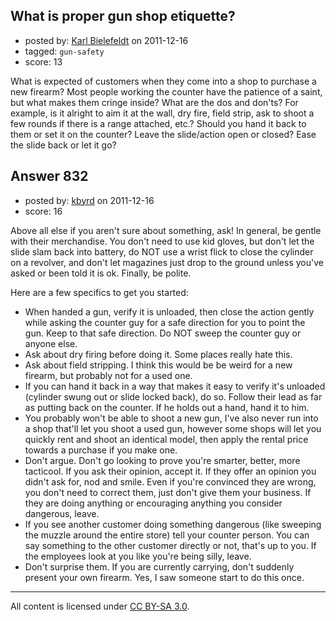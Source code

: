 ## What is proper gun shop etiquette?

- posted by: [Karl Bielefeldt](https://stackexchange.com/users/-1/288-karl-bielefeldt) on 2011-12-16
- tagged: `gun-safety`
- score: 13

What is expected of customers when they come into a shop to purchase a new firearm?  Most people working the counter have the patience of a saint, but what makes them cringe inside?  What are the dos and don'ts?  For example, is it alright to aim it at the wall, dry fire, field strip, ask to shoot a few rounds if there is a range attached, etc.?  Should you hand it back to them or set it on the counter?  Leave the slide/action open or closed?  Ease the slide back or let it go?


## Answer 832

- posted by: [kbyrd](https://stackexchange.com/users/-1/37-kbyrd) on 2011-12-16
- score: 16

Above all else if you aren't sure about something, ask! In general, be gentle with their merchandise. You don't need to use kid gloves, but don't let the slide slam back into battery, do NOT use a wrist flick to close the cylinder on a revolver, and don't let magazines just drop to the ground unless you've asked or been told it is ok. Finally, be polite. 

Here are a few specifics to get you started:

 - When handed a gun, verify it is unloaded, then close the action gently while asking the counter guy for a safe direction for you to point the gun. Keep to that safe direction. Do NOT sweep the counter guy or anyone else.
 - Ask about dry firing before doing it. Some places really hate this. 
 - Ask about field stripping. I think this would be be weird for a new firearm, but probably not for a used one.
 - If you can hand it back in a way that makes it easy to verify it's unloaded (cylinder swung out or slide locked back), do so. Follow their lead as far as putting back on the counter. If he holds out a hand, hand it to him.
 - You probably won't be able to shoot a new gun, I've also never run into a shop that'll let you shoot a used gun, however some shops will let you quickly rent and shoot an identical model, then apply the rental price towards a purchase if you make one.
 - Don't argue. Don't go looking to prove you're smarter, better, more tacticool. If you ask their opinion, accept it. If they offer an opinion you didn't ask for, nod and smile. Even if you're convinced they are wrong, you don't need to correct them, just don't give them your business. If they are doing anything or encouraging anything you consider dangerous, leave.
 - If you see another customer doing something dangerous (like sweeping the muzzle around the entire store) tell your counter person. You can say something to the other customer directly or not, that's up to you. If the employees look at you like you're being silly, leave.
 - Don't surprise them. If you are currently carrying, don't suddenly present your own firearm. Yes, I saw someone start to do this once.





---

All content is licensed under [CC BY-SA 3.0](https://creativecommons.org/licenses/by-sa/3.0/).
